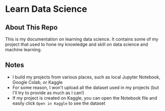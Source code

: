 # Learn Data Science
## About This Repo
This is my documentation on learning data science. It contains some of my project that used to hone my knowledge and skill on data science and machine learning.

## Notes
- I build my projects from various places, such as local Jupyter Notebook, Google Colab, or Kaggle
- For some reason, I won't upload all the dataset used in my projects (but I'll try to provide as much as I can!)
- If my project is created on Kaggle, you can open the Notebook file and easily click `Open in Kaggle` to see the dataset
